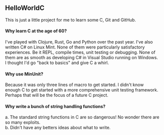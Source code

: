 ## HelloWorldC
This is just a little project for me to learn some C, Git and GitHub.

#### Why learn C at the age of 60?
I've played with Clojure, Rust, Go and Python over the past year. I've also written C# on Linux Mint. None of them were particularly satisfactory experiences. Be it REPL, compile times, unit testing or debugging. None of them are as smooth as developing C# in Visual Studio running on Windows. I thought I'd go "back to basics" and give C a whirl.

#### Why use MinUnit?
Because it was only three lines of macro to get started. I didn't know enough C to get started with a more comprehensive unit testing framework. Perhaps that will be the focus of a future C project.

#### Why write a bunch of string handling functions?
a. The standard string functions in C are so dangerous! No wonder there are so many exploits.<br/>
b. Didn't have any betters ideas about what to write.

